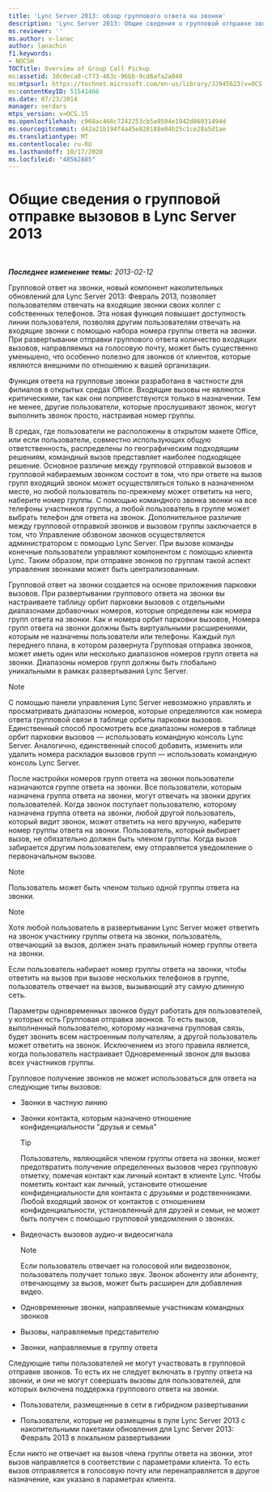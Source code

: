 ```yaml
---
title: 'Lync Server 2013: обзор группового ответа на звонки'
description: 'Lync Server 2013: Общие сведения о групповой отправке звонков.'
ms.reviewer: ''
ms.author: v-lanac
author: lanachin
f1.keywords:
- NOCSH
TOCTitle: Overview of Group Call Pickup
ms:assetid: 3dc0eca8-c773-463c-96bb-9cd6afa2a840
ms:mtpsurl: https://technet.microsoft.com/en-us/library/JJ945623(v=OCS.15)
ms:contentKeyID: 51541466
ms.date: 07/23/2014
manager: serdars
mtps_version: v=OCS.15
ms.openlocfilehash: c968ac466c7242253cb5a9594e1942d86031494d
ms.sourcegitcommit: d42a21b194f4a45e828188e04b25c1ce28a5d1ae
ms.translationtype: MT
ms.contentlocale: ru-RU
ms.lasthandoff: 10/17/2020
ms.locfileid: "48562885"
---
```

# <a name="overview-of-group-call-pickup-in-lync-server-2013"></a>Общие сведения о групповой отправке вызовов в Lync Server 2013

<div data-xmlns="http://www.w3.org/1999/xhtml">

<div class="topic" data-xmlns="http://www.w3.org/1999/xhtml" data-msxsl="urn:schemas-microsoft-com:xslt" data-cs="https://msdn.microsoft.com/">

<div data-asp="https://msdn2.microsoft.com/asp">



</div>

<div id="mainSection">

<div id="mainBody">

<span> </span>

_**Последнее изменение темы:** 2013-02-12_

Групповой ответ на звонки, новый компонент накопительных обновлений для Lync Server 2013: Февраль 2013, позволяет пользователям отвечать на входящие звонки своих коллег с собственных телефонов. Эта новая функция повышает доступность линии пользователя, позволяя другим пользователям отвечать на входящие звонки с помощью набора номера группы ответа на звонки. При развертывании отправки группового ответа количество входящих вызовов, направляемых на голосовую почту, может быть существенно уменьшено, что особенно полезно для звонков от клиентов, которые являются внешними по отношению к вашей организации.

Функция ответа на групповые звонки разработана в частности для филиалов в открытых средах Office. Входящие вызовы не являются критическими, так как они поприветствуются только в назначении. Тем не менее, другие пользователи, которые прослушивают звонок, могут выполнить звонок просто, настраивая номер группы.

В средах, где пользователи не расположены в открытом макете Office, или если пользователи, совместно использующих общую ответственность, распределены по географическим подходящим решениям, командный вызов представляет наиболее подходящее решение. Основное различие между групповой отправкой вызовов и групповой набираемым звонком состоит в том, что при ответе на вызов групп входящий звонок может осуществляться только в назначенном месте, но любой пользователь по-прежнему может ответить на него, наберите номер группы. С помощью командного звонка звонки на все телефоны участников группы, а любой пользователь в группе может выбрать телефон для ответа на звонок. Дополнительное различие между групповой отправкой звонков и вызовом группы заключается в том, что Управление обзвоном звонков осуществляется администратором с помощью Lync Server. При вызове команды конечные пользователи управляют компонентом с помощью клиента Lync. Таким образом, при отправке звонков по группам такой аспект управления звонками может быть централизованным.

Групповой ответ на звонки создается на основе приложения парковки вызовов. При развертывании группового ответа на звонки вы настраиваете таблицу орбит парковки вызовов с отдельными диапазонами добавочных номеров, которые определены как номера групп ответа на звонки. Как и номера орбит парковки вызовов, Номера групп ответа на звонки должны быть виртуальными расширениями, которым не назначены пользователи или телефоны. Каждый пул переднего плана, в котором развернута Групповая отправка звонков, может иметь один или несколько диапазонов номеров групп ответа на звонки. Диапазоны номеров групп должны быть глобально уникальными в рамках развертывания Lync Server.

<div>


> [!NOTE]  
> С помощью панели управления Lync Server невозможно управлять и просматривать диапазоны номеров, которые определяются как номера ответа групповой связи в таблице орбиты парковки вызовов. Единственный способ просмотреть все диапазоны номеров в таблице орбит парковки вызовов — использовать командную консоль Lync Server. Аналогично, единственный способ добавить, изменить или удалить номера раскладки вызовов групп — использовать командную консоль Lync Server.



</div>

После настройки номеров групп ответа на звонки пользователи назначаются группе ответа на звонки. Все пользователи, которым назначена группа ответа на звонки, могут отвечать на звонки других пользователей. Когда звонок поступает пользователю, которому назначена группа ответа на звонки, любой другой пользователь, который видит звонок, может ответить на него вручную, наберите номер группы ответа на звонки. Пользователь, который выбирает вызов, не обязательно должен быть членом группы. Когда вызов забирается другим пользователем, ему отправляется уведомление о первоначальном вызове.

<div>


> [!NOTE]  
> Пользователь может быть членом только одной группы ответа на звонки.



</div>

<div>


> [!NOTE]  
> Хотя любой пользователь в развертывании Lync Server может ответить на звонок участнику группы ответа на звонки, пользователь, отвечающий за вызов, должен знать правильный номер группы ответа на звонки.



</div>

Если пользователь набирает номер группы ответа на звонки, чтобы ответить на вызов при вызове нескольких телефонов в группе, пользователь отвечает на вызов, вызывающий эту самую длинную сеть.

Параметры одновременных звонков будут работать для пользователей, у которых есть Групповая отправка звонков. То есть вызов, выполненный пользователю, которому назначена групповая связь, будет звонить всем настроенным получателям, а другой пользователь может ответить на звонок. Исключением из этого правила является, когда пользователь настраивает Одновременный звонок для вызова всех участников группы.

Групповое получение звонков не может использоваться для ответа на следующие типы вызовов:

  - Звонки в частную линию

  - Звонки контакта, которым назначено отношение конфиденциальности "друзья и семья"
    
    <div>
    

    > [!TIP]  
    > Пользователь, являющийся членом группы ответа на звонки, может предотвратить получение определенных вызовов через групповую отметку, помечая контакт как личный контакт в клиенте Lync. Чтобы пометить контакт как личный, установите отношение конфиденциальности для контакта с друзьями и родственниками. Любой входящий звонок от контактов с отношением конфиденциальности, установленный для друзей и семьи, не может быть получен с помощью групповой уведомления о звонках.

    
    </div>

  - Видеочасть вызовов аудио-и видеосигнала
    
    <div>
    

    > [!NOTE]  
    > Если пользователь отвечает на голосовой или видеозвонок, пользователь получает только звук. Звонок абоненту или абоненту, отвечающему за вызов, может быть расширен для добавления видео.

    
    </div>

  - Одновременные звонки, направляемые участникам командных звонков

  - Вызовы, направляемые представителю

  - Звонки, направляемые в группу ответа

Следующие типы пользователей не могут участвовать в групповой отправке звонков. То есть их не следует включать в группу ответа на звонки, и они не могут совершать вызовы для пользователей, для которых включена поддержка группового ответа на звонки.

  - Пользователи, размещенные в сети в гибридном развертывании

  - Пользователи, которые не размещены в пуле Lync Server 2013 с накопительными пакетами обновления для Lync Server 2013: Февраль 2013 в локальном развертывании

Если никто не отвечает на вызов члена группы ответа на звонки, этот вызов направляется в соответствии с параметрами клиента. То есть вызов отправляется в голосовую почту или перенаправляется в другое назначение, как указано в параметрах клиента.

</div>

<span> </span>

</div>

</div>

</div>

